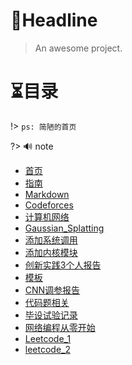 # 🎨Headline

> An awesome project.

# ⏳目录
!> `ps: 简陋的首页`

?> 🔊 note
* [首页](README.md)
* [指南](zh-cn/guide.md)
* [Markdown](zh-cn/Markdown)
* [Codeforces](zh-cn/Codeforces/Codeforces.md)
* [计算机网络](zh-cn/计算机网络/计算机网络)
* [Gaussian_Splatting](zh-cn/3DGaussianSplatting/3D_Gaussian_Splatting.md)
* [添加系统调用](zh-cn/添加系统调用/添加系统调用.md)
* [添加内核模块](zh-cn/添加内核模块/添加内核模块.md)
* [创新实践3个人报告](zh-cn/创新实践3个人报告/创新实践3个人报告.md)
* [模板](zh-cn/模板/模板.md)
* [CNN调参报告](zh-cn/CNN调参报告/CNN调参报告.md)
* [代码题相关](zh-cn/代码题相关/代码题相关.md)
* [毕设试验记录](zh-cn/毕设实验记录/DyFADet%20论文及代码/实验记录及截图.md)
* [网络编程从零开始](zh-cn/网络编程从零开始/C++/网络编程从零开始.md)
* [Leetcode_1](zh-cn/Leetcode_1.md/Leetcode/Leetcode_1.md)
* [leetcode_2](zh-cn/Leetcode_2.md/Leetcode/Leetcode_2.md)

